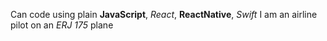 Can code using plain **JavaScript**, *React*, **ReactNative**, *Swift*
I am an airline pilot on an *ERJ 175* plane
